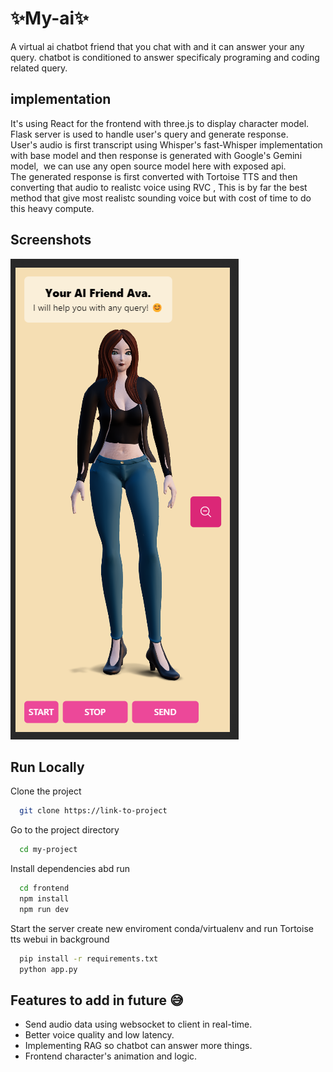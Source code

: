 
# ✨My-ai✨

A virtual ai chatbot friend that you chat with and it can answer your any query.
chatbot is conditioned to answer specificaly programing and coding related query.




## implementation
It's using React for the frontend with three.js to display character model.
Flask server is used to handle user's query and generate response.  
User's audio is first transcript using Whisper's fast-Whisper implementation with base model and then response is generated with Google's Gemini model,  we can use any open source model here with exposed api.  
The generated response is first converted with Tortoise TTS and then converting that audio to realistc voice using RVC , This is by far the best method that give most realistc sounding voice but with cost of time to do this heavy compute.

 


## Screenshots


![Screenshot](screenshots/Screenshot.png)

## Run Locally

Clone the project

```bash
  git clone https://link-to-project
```

Go to the project directory

```bash
  cd my-project
```

Install dependencies abd run

```bash
  cd frontend
  npm install
  npm run dev
```

Start the server create new enviroment conda/virtualenv and run Tortoise tts webui in background

```bash
  pip install -r requirements.txt
  python app.py
```


## Features to add in future 😅

- Send audio data using websocket to client in real-time.
- Better voice quality and low latency.
- Implementing RAG so chatbot can answer more things.
- Frontend character's animation and logic.

